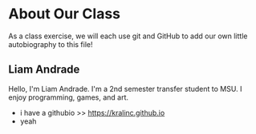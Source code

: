 # About Our Class
As a class exercise, we will each use git and GitHub to add our own little autobiography to this file!

## Liam Andrade
Hello, I'm Liam Andrade. I'm a 2nd semester transfer student to MSU. I enjoy programming, games, and art. 

 * i have a githubio >> https://kralinc.github.io
 * yeah